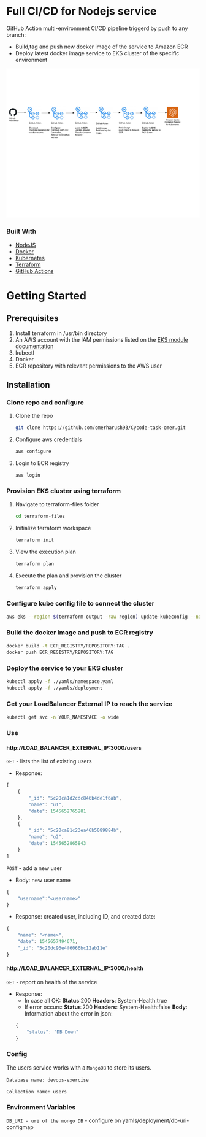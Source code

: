 # Full CI/CD for Nodejs service

GitHub Action multi-environment CI/CD pipeline triggerd by push to any branch:
- Build,tag and push new docker image of the service to Amazon ECR
- Deploy latest docker image service to EKS cluster of the specific environment

<img src="images/diagram.png" />

### Built With

* [NodeJS](https://nodejs.org/)
* [Docker](https://www.docker.com/)
* [Kubernetes](https://kubernetes.io/)
* [Terraform](https://www.terraform.io/)
* [GitHub Actions](https://github.com/features/actions/)

# Getting Started

## Prerequisites

1. Install terraform in /usr/bin directory
2. An AWS account with the IAM permissions listed on the [EKS module documentation](https://github.com/terraform-aws-modules/terraform-aws-eks/blob/master/docs/iam-permissions.md)
3. kubectl
4. Docker
5. ECR repository with relevant permissions to the AWS user

## Installation

### Clone repo and configure

1. Clone the repo    
   ```sh
   git clone https://github.com/omerharush93/Cycode-task-omer.git
   ```
2. Configure aws credentials
   ```sh
   aws configure
   ```
3. Login to ECR registry
   ```sh
   aws login
   ```
   
### Provision EKS cluster using terraform

1. Navigate to terraform-files folder  
   ```sh
   cd terraform-files
   ```
2. Initialize terraform workspace  
   ```sh
   terraform init
   ```
3. View the execution plan  
   ```sh
   terraform plan
   ```
4. Execute the plan and provision the cluster
   ```sh
   terraform apply
   ```

### Configure kube config file to connect the cluster

 ```sh
aws eks --region $(terraform output -raw region) update-kubeconfig --name $(terraform output -raw cluster_name)
```

### Build the docker image and push to ECR registry

```sh
docker build -t ECR_REGISTRY/REPOSITORY:TAG .
docker push ECR_REGISTRY/REPOSITORY:TAG
```
### Deploy the service to your EKS cluster

```sh
kubectl apply -f ./yamls/namespace.yaml
kubectl apply -f ./yamls/deployment
```

### Get your LoadBalancer External IP to reach the service

```sh
kubectl get svc -n YOUR_NAMESPACE -o wide
```

### Use

#### http://LOAD_BALANCER_EXTERNAL_IP:3000/users

`GET` - lists the list of existing users

* Response:
```javascript
[
    {
        "_id": "5c20ca1d2cdc846b4de1f6ab",
        "name": "u1",
        "date": 1545652765281
    },
    {
        "_id": "5c20ca81c23ea46b5089884b",
        "name": "u2",
        "date": 1545652865843
    }
]
```

`POST` - add a new user

* Body: new user name
```javascript
{
    "username":"<username>"
}
```

* Response: created user, including ID, and created date:
```javascript
{
    "name": "<name>",
    "date": 1545657494671,
    "_id": "5c20dc96e4f6066bc12ab11e"
}
```

#### http://LOAD_BALANCER_EXTERNAL_IP:3000/health

`GET` - report on health of the service

* Response:
  * In case all OK:
  **Status**:200
  **Headers**: System-Health:true
  * If error occurs:
  **Status**:200
  **Headers**: System-Health:false
  **Body**: Information about the error in json:
  ```javascript
  {
      "status": "DB Down"
  }
  ```


### Config

The users service works with a `MongoDB` to store its users.

   `Database name: devops-exercise`

   `Collection name: users`

### Environment Variables

   `DB_URI - uri of the mongo DB` - configure on yamls/deployment/db-uri-configmap